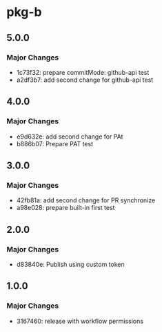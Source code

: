 # pkg-b

## 5.0.0

### Major Changes

- 1c73f32: prepare commitMode: github-api test
- a2df3b7: add second change for github-api test

## 4.0.0

### Major Changes

- e9d632e: add second change for PAt
- b886b07: Prepare PAT test

## 3.0.0

### Major Changes

- 42fb81a: add second change for PR synchronize
- a98e028: prepare built-in first test

## 2.0.0

### Major Changes

- d83840e: Publish using custom token

## 1.0.0

### Major Changes

- 3167460: release with workflow permissions
